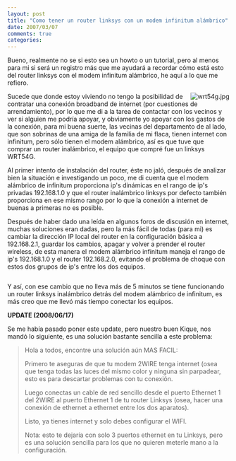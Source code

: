 ```yaml
---
layout: post
title: "Como tener un router linksys con un modem infinitum alámbrico"
date: 2007/03/07
comments: true
categories: 
---
```


Bueno, realmente no se si esto sea un howto o un tutorial, pero al menos para mi si será un registro más que me ayudará a recordar cómo está esto del router linksys con el modem infinitum alámbrico, he aquí a lo que me refiero.

Sucede que donde estoy viviendo no tengo la posibilidad de <img src="http://c243421.r21.cf1.rackcdn.com/wrt54g.jpg" alt="wrt54g.jpg" align="right" />contratar una conexión broadband de internet (por cuestiones de arrendamiento), por lo que me di a la tarea de contactar con los vecinos y ver si alguien me podría apoyar, y obviamente yo apoyar con los gastos de la conexión, para mi buena suerte, las vecinas del departamento de al lado, que son sobrinas de una amiga de la familia de mi flaca, tienen internet con infinitum, pero sólo tienen el modem alámbrico, así es que tuve que comprar un router inalámbrico, el equipo que compré fue un linksys WRT54G.

<!-- more -->

Al primer intento de instalación del router, éste no jaló, después de analizar bien la situación e investigando un poco, me di cuenta que el modem alámbrico de infinitum proporciona ip's dinámicas en el rango de ip's privadas 192.168.1.0 y que el router inalámbrico linksys por defecto también proporciona en ese mismo rango por lo que la conexión a internet de buenas a primeras no es posible.

Después de haber dado una leída en algunos foros de discusión en internet, muchas soluciones eran dadas, pero la más fácil de todas (para mi) es cambiar la dirección IP local del router en la configuración básica a 192.168.2.1, guardar los cambios, apagar y volver a prender el router wireless, de esta manera el modem alámbrico infinitum maneja el rango de ip's 192.168.1.0 y el router 192.168.2.0, evitando el problema de choque con estos dos grupos de ip's entre los dos equipos.
<p style="text-align:center;"><a href="http://img104.imageshack.us/img104/2839/linksysgy7.jpg"><img src="http://img104.imageshack.us/img104/3127/linksysmb4.jpg" alt="" /></a></p>

Y así, con ese cambio que no lleva más de 5 minutos se tiene funcionando un router linksys inalámbrico detrás del modem alámbrico de infinitum, es más creo que me llevó más tiempo conectar los equipos.

<strong>UPDATE (2008/06/17)</strong>

Se me había pasado poner este update, pero nuestro buen Kique, nos mandó lo siguiente, es una solución bastante sencilla a este problema:
<blockquote>
<div class="comment-content">

Hola a todos, encontre una solución aún MAS FACIL:

Primero te aseguras de que tu modem 2WIRE tenga internet (osea que tenga todas las luces del mismo color y ninguna sin parpadear, esto es para descartar problemas con tu conexión.

Luego conectas un cable de red sencillo desde el puerto Ethernet 1 del 2WIRE al puerto Ethernet 1 de tu router Linksys (osea, hacer una conexión de ethernet a ethernet entre los dos aparatos).

Listo, ya tienes internet y solo debes configurar el WIFI.</div>
Nota: esto te dejaría con solo 3 puertos ethernet en tu Linksys, pero es una solución sencilla para los que no quieren meterle mano a la configuración.</blockquote>
